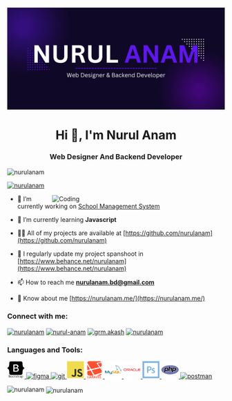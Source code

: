 [![MasterHead](https://github.com/nurulanam/nurulanam.github.io/blob/master/assets/images/NURUL%20ANAM(2).png?raw=true)](https://nurulanam.me)
<h1 align="center">Hi 👋, I'm Nurul Anam</h1>
<h3 align="center">Web Designer And Backend Developer</h3>

<p align="left"> <img src="https://komarev.com/ghpvc/?username=nurulanam&label=Profile%20views&color=0e75b6&style=flat" alt="nurulanam" /> </p>

<p align="left"> <a href="https://github.com/ryo-ma/github-profile-trophy"><img src="https://github-profile-trophy.vercel.app/?username=nurulanam" alt="nurulanam" /></a> </p>
<img align="right" alt="Coding" width="400" src="https://media.tenor.com/rePDfDWO3XoAAAAd/hacking.gif">

- 🔭 I’m currently working on [School Management System](https://github.com/nurulanam/school-management-system)

- 🌱 I’m currently learning **Javascript**

- 👨‍💻 All of my projects are available at [https://github.com/nurulanam](https://github.com/nurulanam)

- 📸 I regularly update my project spanshoot in [https://www.behance.net/nurulanam](https://www.behance.net/nurulanam)

- 📫 How to reach me **nurulanam.bd@gmail.com**

- 📢 Know about me [https://nurulanam.me/](https://nurulanam.me/)

<h3 align="left">Connect with me:</h3>
<p align="left">
<a href="https://dev.to/nurulanam" target="blank"><img align="center" src="https://raw.githubusercontent.com/rahuldkjain/github-profile-readme-generator/master/src/images/icons/Social/devto.svg" alt="nurulanam" height="30" width="40" /></a>
<a href="https://linkedin.com/in/nurul-anam" target="blank"><img align="center" src="https://raw.githubusercontent.com/rahuldkjain/github-profile-readme-generator/master/src/images/icons/Social/linked-in-alt.svg" alt="nurul-anam" height="30" width="40" /></a>
<a href="https://fb.com/grm.akash" target="blank"><img align="center" src="https://raw.githubusercontent.com/rahuldkjain/github-profile-readme-generator/master/src/images/icons/Social/facebook.svg" alt="grm.akash" height="30" width="40" /></a>
<a href="https://www.behance.net/nurulanam" target="blank"><img align="center" src="https://raw.githubusercontent.com/rahuldkjain/github-profile-readme-generator/master/src/images/icons/Social/behance.svg" alt="nurulanam" height="30" width="40" /></a>
</p>

<h3 align="left">Languages and Tools:</h3>
<p align="left"> <a href="https://getbootstrap.com" target="_blank" rel="noreferrer"> <img src="https://raw.githubusercontent.com/devicons/devicon/master/icons/bootstrap/bootstrap-plain-wordmark.svg" alt="bootstrap" width="40" height="40"/> </a> <a href="https://www.figma.com/" target="_blank" rel="noreferrer"> <img src="https://www.vectorlogo.zone/logos/figma/figma-icon.svg" alt="figma" width="40" height="40"/> </a> <a href="https://git-scm.com/" target="_blank" rel="noreferrer"> <img src="https://www.vectorlogo.zone/logos/git-scm/git-scm-icon.svg" alt="git" width="40" height="40"/> </a> <a href="https://developer.mozilla.org/en-US/docs/Web/JavaScript" target="_blank" rel="noreferrer"> <img src="https://raw.githubusercontent.com/devicons/devicon/master/icons/javascript/javascript-original.svg" alt="javascript" width="40" height="40"/> </a> <a href="https://laravel.com/" target="_blank" rel="noreferrer"> <img src="https://raw.githubusercontent.com/devicons/devicon/master/icons/laravel/laravel-plain-wordmark.svg" alt="laravel" width="40" height="40"/> </a> <a href="https://www.mysql.com/" target="_blank" rel="noreferrer"> <img src="https://raw.githubusercontent.com/devicons/devicon/master/icons/mysql/mysql-original-wordmark.svg" alt="mysql" width="40" height="40"/> </a> <a href="https://www.oracle.com/" target="_blank" rel="noreferrer"> <img src="https://raw.githubusercontent.com/devicons/devicon/master/icons/oracle/oracle-original.svg" alt="oracle" width="40" height="40"/> </a> <a href="https://www.photoshop.com/en" target="_blank" rel="noreferrer"> <img src="https://raw.githubusercontent.com/devicons/devicon/master/icons/photoshop/photoshop-line.svg" alt="photoshop" width="40" height="40"/> </a> <a href="https://www.php.net" target="_blank" rel="noreferrer"> <img src="https://raw.githubusercontent.com/devicons/devicon/master/icons/php/php-original.svg" alt="php" width="40" height="40"/> </a> <a href="https://postman.com" target="_blank" rel="noreferrer"> <img src="https://www.vectorlogo.zone/logos/getpostman/getpostman-icon.svg" alt="postman" width="40" height="40"/> </a> </p>

<p><img align="left" src="https://github-readme-stats.vercel.app/api/top-langs?username=nurulanam&show_icons=true&locale=en&layout=compact" alt="nurulanam" /></p>

<p>&nbsp;<img align="center" src="https://github-readme-stats.vercel.app/api?username=nurulanam&show_icons=true&locale=en" alt="nurulanam" /></p>


